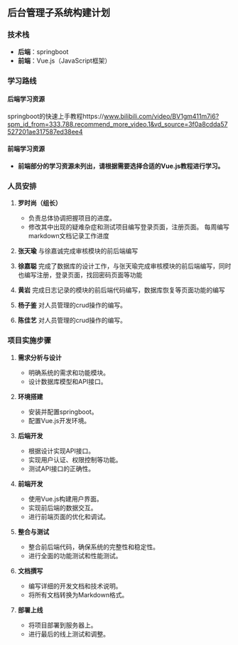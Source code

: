

## 后台管理子系统构建计划

### 技术栈
- **后端**：springboot
- **前端**：Vue.js（JavaScript框架）

### 学习路线

#### 后端学习资源
springboot的快速上手教程https://www.bilibili.com/video/BV1gm411m7i6?spm_id_from=333.788.recommend_more_video.1&vd_source=3f0a8cdda57527201ae317587ed38ee4

#### 前端学习资源
- **前端部分的学习资源未列出，请根据需要选择合适的Vue.js教程进行学习。**

### 人员安排

1. **罗时尚（组长）**
    - 负责总体协调把握项目的进度。
    - 修改其中出现的疑难杂症和测试项目编写登录页面，注册页面。
      每周编写markdown文档记录工作进度
2. **张天瑜**
      与徐嘉诚完成审核模块的前后端编写

3. **徐嘉聪**
   完成了数据库的设计工作，与张天瑜完成审核模块的前后端编写，同时也编写注册，登录页面，找回密码页面等功能

4. **黄岩**
    完成日志记录的模块的前后端代码编写，数据库恢复等页面功能的编写

5. **杨子鉴**
    对人员管理的crud操作的编写。
6. **陈佳艺**
对人员管理的crud操作的编写。

### 项目实施步骤

1. **需求分析与设计**
    - 明确系统的需求和功能模块。
    - 设计数据库模型和API接口。

2. **环境搭建**
    - 安装并配置springboot。
    - 配置Vue.js开发环境。

3. **后端开发**
    - 根据设计实现API接口。
    - 实现用户认证、权限控制等功能。
    - 测试API接口的正确性。

4. **前端开发**
    - 使用Vue.js构建用户界面。
    - 实现前后端的数据交互。
    - 进行前端页面的优化和调试。

5. **整合与测试**
    - 整合前后端代码，确保系统的完整性和稳定性。
    - 进行全面的功能测试和性能测试。

6. **文档撰写**
    - 编写详细的开发文档和技术说明。
    - 将所有文档转换为Markdown格式。

7. **部署上线**
    - 将项目部署到服务器上。
    - 进行最后的线上测试和调整。
